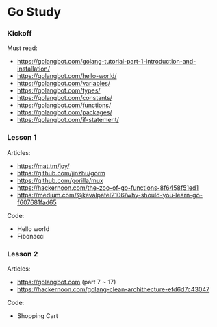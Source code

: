 # Go Study

### Kickoff

Must read:
- https://golangbot.com/golang-tutorial-part-1-introduction-and-installation/
- https://golangbot.com/hello-world/
- https://golangbot.com/variables/
- https://golangbot.com/types/
- https://golangbot.com/constants/
- https://golangbot.com/functions/
- https://golangbot.com/packages/
- https://golangbot.com/if-statement/

### Lesson 1

Articles:
- https://mat.tm/joy/
- https://github.com/jinzhu/gorm
- https://github.com/gorilla/mux
- https://hackernoon.com/the-zoo-of-go-functions-8f6458f51ed1
- https://medium.com/@kevalpatel2106/why-should-you-learn-go-f607681fad65

Code:
- Hello world
- Fibonacci

### Lesson 2

Articles:
- https://golangbot.com (part 7 ~ 17)
- https://hackernoon.com/golang-clean-archithecture-efd6d7c43047

Code:
- Shopping Cart
